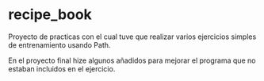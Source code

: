 # recipe_book

Proyecto de practicas con el cual tuve que realizar varios ejercicios simples de entrenamiento usando Path.

En el proyecto final hize algunos añadidos para mejorar el programa que no estaban incluidos en el ejercicio.
